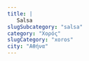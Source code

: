```yaml
---
title: |
   Salsa
slugSubcategory: "salsa"
category: "Χορός"
slugCategory: "xoros"
city: "Αθήνα"
---
```


